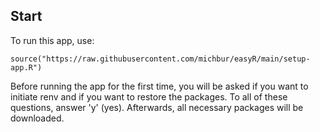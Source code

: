 ## Start

To run this app, use:

```
source("https://raw.githubusercontent.com/michbur/easyR/main/setup-app.R")
```

Before running the app for the first time, you will be asked if you want to initiate renv and if you want to restore the packages. To all of these questions, answer 'y' (yes). Afterwards, all necessary packages will be downloaded.
